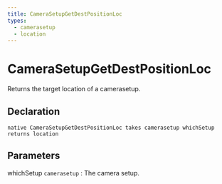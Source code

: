 ```yaml
---
title: CameraSetupGetDestPositionLoc
types:
  - camerasetup
  - location
---
```


# CameraSetupGetDestPositionLoc
Returns the target location of a camerasetup.

## Declaration

```jass
native CameraSetupGetDestPositionLoc takes camerasetup whichSetup returns location
```

## Parameters
whichSetup `camerasetup`
: The camera setup.
